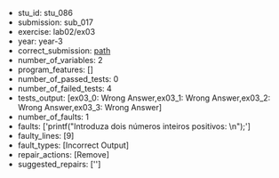 - stu_id: stu_086	       
- submission: sub_017
- exercise: lab02/ex03
- year: year-3
- correct_submission: [path](https://github.com/pmorvalho/C-Pack-IPAs/blob/main/correct_submissions/year-3/lab02/ex03/ex03-stu_086-sub_015)
- number_of_variables: 2
- program_features: [] 
- number_of_passed_tests: 0
- number_of_failed_tests: 4
- tests_output: [ex03_0: Wrong Answer,ex03_1: Wrong Answer,ex03_2: Wrong Answer,ex03_3: Wrong Answer]
- number_of_faults: 1
- faults: ['printf("Introduza dois números inteiros positivos: \n");']
- faulty_lines: [9]
- fault_types: [Incorrect Output]
- repair_actions: [Remove] 
- suggested_repairs: ['']
